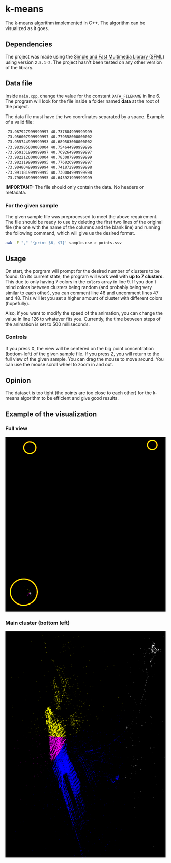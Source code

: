 # k-means
The k-means algorithm implemented in C++.
The algorithm can be visualized as it goes.

## Dependencies
The project was made using the
[Simple and Fast Multimedia Library (SFML)](https://www.sfml-dev.org/)
using version ```2.5.1-2```.
The project hasn't been tested on any other version of the library.

## Data file
Inside ```main.cpp```, change the value for the constant ```DATA_FILENAME```
in line 6. The program will look for the file inside a folder
named **data** at the root of the project.

The data file must have the two coordinates separated by a space.
Example of a valid file:
```
-73.987927999999997 40.737884999999999
-73.956007999999997 40.779558000000002
-73.955744999999993 40.689503000000002
-73.983985000000004 40.754644999999996
-73.959131999999997 40.769264999999997
-73.982212000000004 40.783087999999999
-73.982119999999995 40.776826999999997
-73.984804999999994 40.741872999999998
-73.991181999999995 40.730004999999998
-73.790966999999995 40.645921999999999
```

**IMPORTANT:** The file should only contain the data. No headers or metadata.

### For the given sample
The given sample file was preprocessed to meet the above requirement.
The file should be ready to use by deleting
the first two lines of the original file
(the one with the name of the columns and the blank line) and running the
following command, which will give us the desired format.
```bash
awk -F "," '{print $6, $7}' sample.csv > points.ssv
```

## Usage
On start, the porgram will prompt for the
desired number of clusters to be found.
On its current state, the program will work well with **up to 7 clusters**.
This due to only having 7 colors in the ```colors``` array in line 9.
If you don't mind colors between clusters being random (and probably being very
similar to each other),
you can comment line 46 and uncomment lines 47 and 48.
This will let you set a higher amount of cluster with different colors 
(hopefully).

Also, if you want to modify the speed of the animation, you can change
the value in line 126 to whatever fits you. Currently, the time between steps
of the animation is set to 500 milliseconds.

### Controls
If you press X, the view will be centered on the big point concentration 
(bottom-left) of the given sample file.
If you press Z, you will return to the full view of the given sample.
You can drag the mouse to move around.
You can use the mouse scroll wheel to zoom in and out.

## Opinion
The dataset is too tight (the points are too close to each other) for the
k-means algorithm to be efficient and give good results.

## Example of the visualization
### Full view
![Full view of the sample set](images/fullview.png)
### Main cluster (bottom left)
![View of the biggest cluster of points in the sample set](images/main_cluster.png)
